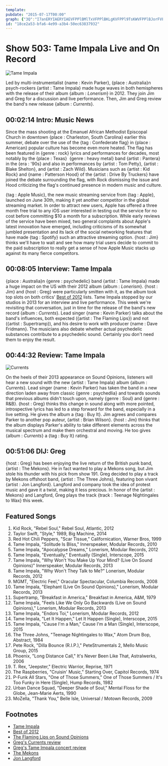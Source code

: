 ```yaml
---
template: 
pubdate: "2015-07-17T00:00"
graph: {"3Q":"I7anERYIAERYIAEVFPPlBMlTxVFPPlBKLgKVFPPl9TsKWVFPPlBJorFVFPPlVFPPlvQME0BJbYeVFPPlBFxajVFPPlRYIAEkxL5zBKLgKkxL5zBKLgKdE2prBFxajDRjeHBKqnwt4SWy","DH":"CeFP8XJcCBXJcCBaHCGgIR4BMXJcCBXJcCBjc2QQX9RByXJcCBBKuZIP6sZ2","228":"BFxuTXJcCBXJcCBjLkFIIR4BMXJcCBXJcCBjc2QQBFxuTjc2QQjLkFIjc2QQ97qipjc2QQBbv0GIR4BM97qipBHm1G97qipX6cfd","2D6":"BHm1Gi9Mb7BWDKoi9Mb7BWDKogkCIc"}
id: "18ce2a53-bfa6-4e99-a3b4-50ec63837932"
---
```






# Show 503: Tame Impala Live and On Record

![Tame Impala](https://static.soundopinions.org/images/2015/tameimpala_web.jpg)

Led by multi-instrumentalist {name : Kevin Parker}, {place : Australia}n psych-rockers {artist : Tame Impala} made huge waves in both hemispheres with the release of their album {album : *Lonerism*} in 2012. They join Jim and Greg for a discussion and live performance. Then, Jim and Greg review the band's new release {album : *Currents*}.



## 00:02:14 Intro: Music News

Since the mass shooting at the Emanuel African Methodist Episcopal Church in downtown {place : Charleston, South Carolina} earlier this summer, debate over the use of the {tag : Confederate flag} in {place : American} popular culture has become even more heated. The flag has been featured in {genre : rock} lyrics and performances for decades, most notably by the {place : Texas}  {genre : heavy metal} band {artist : Pantera} in the {era : '90s} and also in performances by {artist : Tom Petty}, {artist : Blake Shelton}, and {artist : Zach Wild}. Musicians such as {artist : Kid Rock} and {name : Patterson Hood} of the {artist : Drive By Truckers} have joined the debate surrounding the flag, with Rock dismissing the issue and Hood criticizing the flag's continued presence in modern music and culture.

{tag : Apple Music}, the new music streaming service from {tag : Apple}, launched on June 30th, making it yet another competitor in the global streaming market. In order to attract new users, Apple has offered a three month free trial to any iOS user interested in testing out the service for no cost before committing $10 a month for a subscription. While early reviews of the service have been mixed, two general complaints about Apple's latest innovation have emerged, including criticisms of its somewhat jumbled presentation and its lack of the social networking features that have made {tag : Spotify} such an attractive streaming option. {host : Jim} thinks we'll have to wait and see how many trial users decide to commit to the paid subscription to really get a sense of how Apple Music stacks up against its many fierce competitors.



## 00:08:05 Interview: Tame Impala

{place : Australia}n {genre : psychedelic} band {artist : Tame Impala} made a huge impact on the US with their 2012 album {album : *Lonerism*}. {host : Jim} and {host : Greg} were particularly smitten with it, as the album took top slots on both critics' [Best of 2012](/show/367/) lists. Tame Impala stopped by our studios in 2013 for an interview and live performance. This week we're revisiting that conversation, just in time for the release of the band's new record {album : *Currents*}. Lead singer {name : Kevin Parker} talks about the band's influences, both expected ({artist : The Flaming Lips}) and not ({artist : Supertramp}), and his desire to work with producer {name : Dave Fridmann}. The musicians also debate whether actual psychedelic substances contribute to a psychedelic sound. Certainly you don't need them to enjoy the result.



## 00:44:32 Review:  Tame Impala

![Currents](https://static.soundopinions.org/assets/503/2280.jpg)

On the heels of their 2013 appearance on Sound Opinions, listeners will hear a new sound with the new {artist : Tame Impala} album {album : *Currents*}. Lead singer {name : Kevin Parker} has taken the band in a new direction laden away from classic {genre : psychedlia} and towards sounds that previous albums didn't touch upon, namely {genre : Soul} and {genre : R&B}. {host : Greg} thinks this change in sound along with more pointed, introspective lyrics has led to a step forward for the band, especially in a live setting. He gives the album a {tag : Buy It}. Jim agrees and compares Parker to another pop auteur, {artist : Brian Wilson}. {host : Jim} thinks that the album displays Parker's ability to take different elements across the musical spectrum and make them orchestral and moving. He too gives {album : *Currents*} a {tag : Buy It} rating.



## 00:51:06 DIJ:  Greg

{host : Greg} has been enjoying the live return of the British punk band, {artist : The Mekons}. He in fact wanted to play a Mekons song, but Jim stole his thunder with his pick from show 191. Greg decided to play a track by Mekons offshoot band, {artist : The Three Johns}, featuring bon vivant {artist : Jon Langford}. Langford and company took the idea of protest music and gave it a twist, making it less precious. In honor of the {artist : Mekons} and Langford, Greg plays the track {track : Teenage Nightingales to Wax} this week.



## Featured Songs

1. Kid Rock, "Rebel Soul," Rebel Soul, Atlantic, 2012
2. Taylor Swift, "Style," 1989, Big Machine, 2014
3. Red Hot Chili Peppers, "Scar Tissue," Californication, Warner Bros, 1999
4. Tame Impala, "Solitude Is Bliss," Innerspeaker, Modular Records, 2010
5. Tame Impala, "Apocalypse Dreams," Lonerism, Modular Records, 2012
6. Tame Impala, "Eventually," Eventually (Single), Interscope, 2015
7. Tame Impala, "Why Won't You Make Up Your Mind? (Live On Sound Opinions)" Innerspeaker, Modular Records, 2013
8. Tame Impala, "Why Won't They Talk to Me?" Lonerism, Modular Records, 2012
9. MGMT, "Electric Feel," Oracular Spectacular, Columbia Records, 2008
10. Tame Impala, "Elephant (Live On Sound Opinions)," Lonerism, Modular Records, 2013
11. Supertramp, "Breakfast in America," Breakfast in America, A&M, 1979
12. Tame Impala, "Feels Like We Only Go Backwards (Live on Sound Opinions)," Lonerism, Modular Records, 2013
13. Tame Impala, "Endors Toi," Lonerism, Modular Records, 2012
14. Tame Impala, "Let It Happen," Let It Happen (Single), Interscope, 2015
15. Tame Impala, "Cause I'm a Man," Cause I'm a Man (Single), Interscope, 2015
16. The Three Johns, "Teenage Nightingales to Wax," Atom Drum Bop, Abstract, 1984
17. Pete Rock, "Dilla Bounce (R.I.P.)," PeteStrumentals 2, Mello Music Group, 2015
18. Phoenix, "Long Distance Call," It's Never Been Like That, Astralwerks, 2006
19. T. Rex, "Jeepster," Electric Warrior, Reprise, 1971
20. The Raspberries, "Cruisin' Music," Starting Over, Capitol Records, 1974
21. P-Funk All Stars, "One of Those Summers," One of Those Summers / It's Too Funky in Here (Single), Hump Records, 1982
22. Urban Dance Squad, "Deeper Shade of Soul," Mental Floss for the Globe, Jean-Marie Aerts, 1990
23. MoZella, "Thank You," Belle Isle, Universal / Motown Records, 2009



## Footnotes

- [Tame Impala](http://www.tameimpala.com/)
- [Best of 2012](/show/367/)
- [The Flaming Lips on Sound Opinions](/show/94/)
- [Greg's Currents review](http://www.chicagotribune.com/entertainment/music/kot/ct-tame-impala-currents-review-20150710-column.html)
- [Greg's Tame Impala concert review](http://www.chicagotribune.com/entertainment/music/ct-tame-impala-concert-review-20150515-column.html)
- [The Mekons](https://www.facebook.com/mekons)
- [Jon Langford](http://jonlangford.de/)